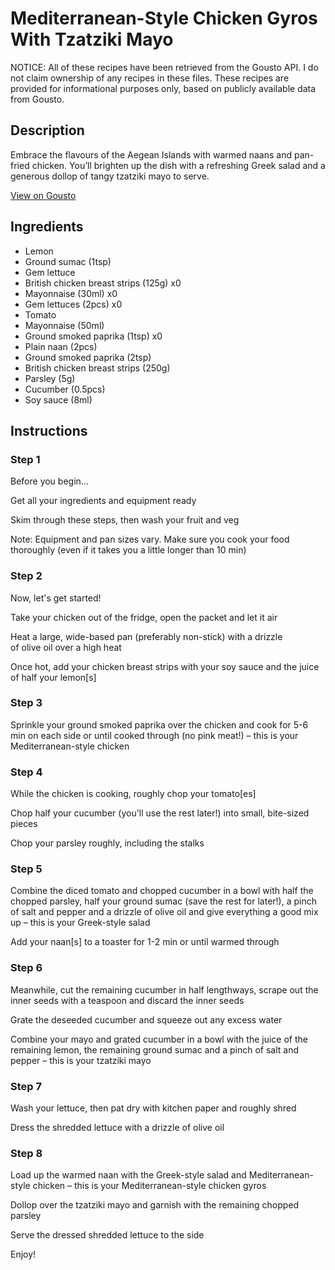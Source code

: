 # Mediterranean-Style Chicken Gyros With Tzatziki Mayo

NOTICE: All of these recipes have been retrieved from the Gousto API. I do not claim ownership of any recipes in these files. These recipes are provided for informational purposes only, based on publicly available data from Gousto.

## Description

Embrace the flavours of the Aegean Islands with warmed naans and pan-fried chicken. You’ll brighten up the dish with a refreshing Greek salad and a generous dollop of tangy tzatziki mayo to serve.

[View on Gousto](https://www.gousto.co.uk/recipes/cookbook/mediterranean-style-chicken-gyros-with-tzatziki-mayo)

## Ingredients

- Lemon
- Ground sumac (1tsp)
- Gem lettuce
- British chicken breast strips (125g) x0
- Mayonnaise (30ml) x0
- Gem lettuces (2pcs) x0
- Tomato
- Mayonnaise (50ml)
- Ground smoked paprika (1tsp) x0
- Plain naan (2pcs)
- Ground smoked paprika (2tsp)
- British chicken breast strips (250g)
- Parsley (5g)
- Cucumber (0.5pcs)
- Soy sauce (8ml)

## Instructions


### Step 1

Before you begin...

Get all your ingredients and equipment ready

Skim through these steps, then wash your fruit and veg

Note: Equipment and pan sizes vary. Make sure you cook your food thoroughly (even if it takes you a little longer than 10 min)


### Step 2

Now, let's get started!

Take your chicken out of the fridge, open the packet and let it air

Heat a large, wide-based pan (preferably non-stick) with a drizzle of olive oil over a high heat

Once hot, add your chicken breast strips with your soy sauce and the juice of half your lemon[s]


### Step 3

Sprinkle your ground smoked paprika over the chicken and cook for 5-6 min on each side or until cooked through (no pink meat!) – this is your Mediterranean-style chicken


### Step 4

While the chicken is cooking, roughly chop your tomato[es]

Chop half your cucumber (you'll use the rest later!) into small, bite-sized pieces

Chop your parsley roughly, including the stalks


### Step 5

Combine the diced tomato and chopped cucumber in a bowl with half the chopped parsley, half your ground sumac (save the rest for later!), a pinch of salt and pepper and a drizzle of olive oil and give everything a good mix up – this is your Greek-style salad

Add your naan[s] to a toaster for 1-2 min or until warmed through


### Step 6

Meanwhile, cut the remaining cucumber in half lengthways, scrape out the inner seeds with a teaspoon and discard the inner seeds

Grate the deseeded cucumber and squeeze out any excess water

Combine your mayo and grated cucumber in a bowl with the juice of the remaining lemon, the remaining ground sumac and a pinch of salt and pepper – this is your tzatziki mayo


### Step 7

Wash your lettuce, then pat dry with kitchen paper and roughly shred

Dress the shredded lettuce with a drizzle of olive oil

### Step 8

Load up the warmed naan with the Greek-style salad and Mediterranean-style chicken – this is your Mediterranean-style chicken gyros

Dollop over the tzatziki mayo and garnish with the remaining chopped parsley

Serve the dressed shredded lettuce to the side

Enjoy!

